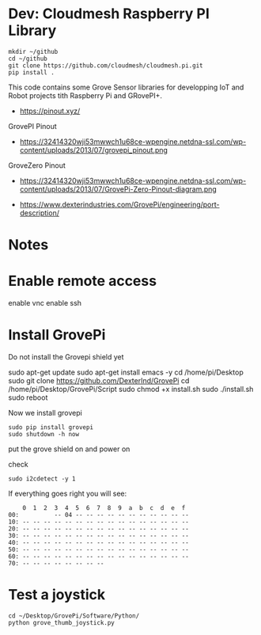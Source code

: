 # Dev: Cloudmesh Raspberry PI Library 

    mkdir ~/github
    cd ~/github
    git clone https://github.com/cloudmesh/cloudmesh.pi.git
    pip install .

This code contains some Grove Sensor libraries for developping IoT
and Robot projects tith Raspberry Pi and GRovePI+.


* https://pinout.xyz/

GrovePI Pinout

* https://32414320wji53mwwch1u68ce-wpengine.netdna-ssl.com/wp-content/uploads/2013/07/grovepi_pinout.png

GroveZero Pinout

* https://32414320wji53mwwch1u68ce-wpengine.netdna-ssl.com/wp-content/uploads/2013/07/GrovePi-Zero-Pinout-diagram.png


* https://www.dexterindustries.com/GrovePi/engineering/port-description/

# Notes

# Enable remote access

enable vnc
enable ssh

# Install GrovePi

Do not install the Grovepi shield yet

   sudo apt-get update
   sudo apt-get install emacs -y
	cd /home/pi/Desktop
	sudo git clone https://github.com/DexterInd/GrovePi
	cd /home/pi/Desktop/GrovePi/Script
	sudo chmod +x install.sh
	sudo ./install.sh
	sudo reboot

Now we install grovepi

	sudo pip install grovepi
	sudo shutdown -h now
	
	
put the grove shield on and power on

check 

	sudo i2cdetect -y 1
	
If everything goes right you will see:
	     
        0  1  2  3  4  5  6  7  8  9  a  b  c  d  e  f
	00:          -- 04 -- -- -- -- -- -- -- -- -- -- -- 
	10: -- -- -- -- -- -- -- -- -- -- -- -- -- -- -- -- 
	20: -- -- -- -- -- -- -- -- -- -- -- -- -- -- -- -- 
	30: -- -- -- -- -- -- -- -- -- -- -- -- -- -- -- -- 
	40: -- -- -- -- -- -- -- -- -- -- -- -- -- -- -- -- 
	50: -- -- -- -- -- -- -- -- -- -- -- -- -- -- -- -- 
	60: -- -- -- -- -- -- -- -- -- -- -- -- -- -- -- --
	70: -- -- -- -- -- -- -- --        
	
# Test a joystick

	cd ~/Desktop/GrovePi/Software/Python/   
	python grove_thumb_joystick.py
